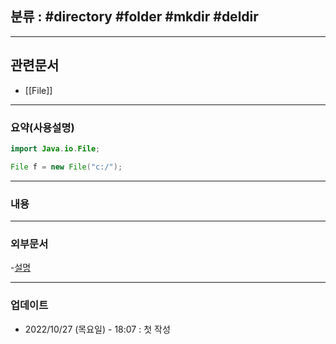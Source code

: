 ## 분류 : #directory #folder #mkdir #deldir 

---
## 관련문서
- [[File]]

----
### 요약(사용설명)

```Java
import Java.io.File;
```
```Java
File f = new File("c:/");

```

---
### 내용

----
### 외부문서
-[설명](https://blog.naver.com/ziharndwjs/221302590265)

----
### 업데이트
-  2022/10/27 (목요일) - 18:07 : 첫 작성
